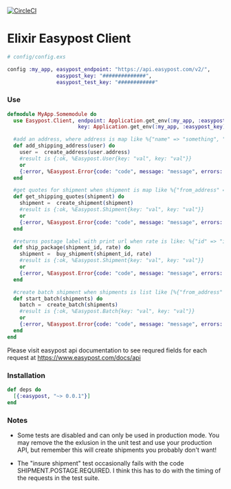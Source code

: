 [![CircleCI](https://circleci.com/gh/Dania02525/easypost-elixir.svg?style=shield)](https://circleci.com/gh/Dania02525/easypost-elixir)

# Elixir Easypost Client


```elixir
# config/config.exs

config :my_app, easypost_endpoint: "https://api.easypost.com/v2/",
                easypost_key: "##############",
                easypost_test_key: "############"
```

### Use

```elixir
defmodule MyApp.Somemodule do
  use Easypost.Client, endpoint: Application.get_env(:my_app, :easypost_endpoint),                    
 					   key: Application.get_env(:my_app, :easypost_key)

  #add an address, where address is map like %{"name" => "something", "street1" => "something" ...etc} returned map has easypost address id
  def add_shipping_address(user) do
    user =  create_address(user.address)
    #result is {:ok, %Easypost.User{key: "val", key: "val"}}
    or
    {:error, %Easypost.Error{code: "code", message: "message", errors: []}}
  end

  #get quotes for shipment when shipment is map like %{"from_address" => %{"name" => "something"}, "to_address" => %{"name" => "something"}, "parcel" => %{"width" => "something"}}
  def get_shipping_quotes(shipment) do
    shipment =  create_shipment(shipment)
    #result is {:ok, %Easypost.Shipment{key: "val", key: "val"}}
    or
    {:error, %Easypost.Error{code: "code", message: "message", errors: []}}
  end

  #returns postage label with print url when rate is like: %{"id" => "id of chosen rate"}
  def ship_package(shipment_id, rate) do
    shipment =  buy_shipment(shipment_id, rate)
    #result is {:ok, %Easypost.Shipment{key: "val", key: "val"}}
    or
    {:error, %Easypost.Error{code: "code", message: "message", errors: []}}
  end

  #create batch shipment when shipments is list like [%{"from_address" => %{"name" => "something"}, "to_address" => %{"name" => "something"}, "parcel" => %{"width" => "something"}}, %{"id" => "12346"}]
  def start_batch(shipments) do
    batch =  create_batch(shipments)
    #result is {:ok, %Easypost.Batch{key: "val", key: "val"}}
    or
    {:error, %Easypost.Error{code: "code", message: "message", errors: []}}
  end
end

```

Please visit easypost api documentation to see requred fields for each request at https://www.easypost.com/docs/api

### Installation

```elixir
def deps do
  [{:easypost, "~> 0.0.1"}]
end
```

### Notes

* Some tests are disabled and can only be used in production mode.  You may remove the the exlusion in the unit test and use your production API, but remember this will create shipments you probably don't want!

* The "insure shipment" test occasionally fails with the code SHIPMENT.POSTAGE.REQUIRED. I think this has to do with the timing of the requests in the test suite.
